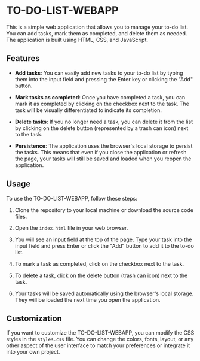 # TO-DO-LIST-WEBAPP

This is a simple web application that allows you to manage your to-do list. You can add tasks, mark them as completed, and delete them as needed. The application is built using HTML, CSS, and JavaScript.

## Features

- **Add tasks**: You can easily add new tasks to your to-do list by typing them into the input field and pressing the Enter key or clicking the "Add" button.

- **Mark tasks as completed**: Once you have completed a task, you can mark it as completed by clicking on the checkbox next to the task. The task will be visually differentiated to indicate its completion.

- **Delete tasks**: If you no longer need a task, you can delete it from the list by clicking on the delete button (represented by a trash can icon) next to the task.

- **Persistence**: The application uses the browser's local storage to persist the tasks. This means that even if you close the application or refresh the page, your tasks will still be saved and loaded when you reopen the application.

## Usage

To use the TO-DO-LIST-WEBAPP, follow these steps:

1. Clone the repository to your local machine or download the source code files.

2. Open the `index.html` file in your web browser.

3. You will see an input field at the top of the page. Type your task into the input field and press Enter or click the "Add" button to add it to the to-do list.

4. To mark a task as completed, click on the checkbox next to the task.

5. To delete a task, click on the delete button (trash can icon) next to the task.

6. Your tasks will be saved automatically using the browser's local storage. They will be loaded the next time you open the application.

## Customization

If you want to customize the TO-DO-LIST-WEBAPP, you can modify the CSS styles in the `styles.css` file. You can change the colors, fonts, layout, or any other aspect of the user interface to match your preferences or integrate it into your own project.

